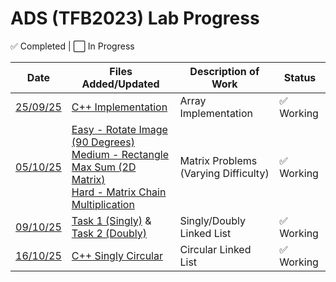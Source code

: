 # ADS (TFB2023) Lab Progress

✅ Completed | ⬜ In Progress


| Date       | Files Added/Updated         | Description of Work      |    Status    |
|------------|-----------------------------|--------------------------|--------------|
| [25/09/25](./25-09-25/) | [C++ Implementation](./25-09-25/task_1.cpp)|  Array Implementation |✅ Working  |
| [05/10/25](./05-10-25/) | [Easy - Rotate Image (90 Degrees)<br>](./05-10-25/easy.cpp)  [Medium - Rectangle Max Sum (2D Matrix)<br>](./05-10-25/medium.cpp)  [Hard - Matrix Chain Multiplication](./05-10-25/hard.cpp)|  Matrix Problems (Varying Difficulty) |✅ Working  |
| [09/10/25](./09-10-25/) | [Task 1 (Singly)](./09-10-25/task_1.cpp) & [Task 2 (Doubly)](./09-10-25/task_2.cpp)|  Singly/Doubly Linked List |✅ Working  |
| [16/10/25](./16-10-25/) | [C++ Singly Circular](./16-10-25/task_1.cpp)|  Circular Linked List |✅ Working  |
